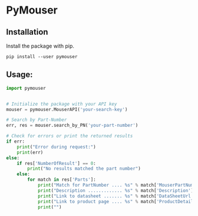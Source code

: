 # PyMouser

## Installation

Install the package with pip.

```pip install --user pymouser```

## Usage:

```python
import pymouser


# Initialize the package with your API key
mouser = pymouser.MouserAPI('your-search-key')

# Search by Part-Number
err, res = mouser.search_by_PN('your-part-number')

# Check for errors or print the returned results
if err:
    print("Error during request:")
    print(err)
else:
    if res['NumberOfResult'] == 0:
        print("No results matched the part number")
    else:
        for match in res['Parts']:
            print("Match for PartNumber .... %s" % match['MouserPartNumber'])
            print("Description ............. %s" % match['Description'])
            print("Link to datasheet ....... %s" % match['DataSheetUrl'])
            print("Link to product page .... %s" % match['ProductDetailUrl'])
            print("")
```
